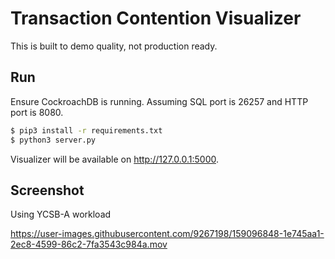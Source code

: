 # Transaction Contention Visualizer

This is built to demo quality, not production ready.

## Run 

Ensure CockroachDB is running. 
Assuming SQL port is 26257
and HTTP port is 8080.

```bash
$ pip3 install -r requirements.txt
$ python3 server.py
```

Visualizer will be available on http://127.0.0.1:5000.

## Screenshot

Using YCSB-A workload


https://user-images.githubusercontent.com/9267198/159096848-1e745aa1-2ec8-4599-86c2-7fa3543c984a.mov

